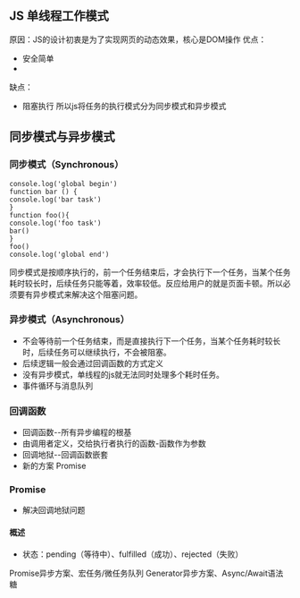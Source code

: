 ## JS 单线程工作模式
原因：JS的设计初衷是为了实现网页的动态效果，核心是DOM操作
优点：
 - 安全简单
 - 
缺点：
 - 阻塞执行
所以js将任务的执行模式分为同步模式和异步模式

## 同步模式与异步模式
### 同步模式（Synchronous）
```
console.log('global begin')
function bar () {
console.log('bar task')
}
function foo(){
console.log('foo task')
bar()
}
foo()
console.log('global end')
```
同步模式是按顺序执行的，前一个任务结束后，才会执行下一个任务，当某个任务耗时较长时，后续任务只能等着，效率较低。反应给用户的就是页面卡顿。所以必须要有异步模式来解决这个阻塞问题。
### 异步模式（Asynchronous）
- 不会等待前一个任务结束，而是直接执行下一个任务，当某个任务耗时较长时，后续任务可以继续执行，不会被阻塞。
- 后续逻辑一般会通过回调函数的方式定义
- 没有异步模式，单线程的js就无法同时处理多个耗时任务。
- 事件循环与消息队列

### 回调函数
- 回调函数--所有异步编程的根基
- 由调用者定义，交给执行者执行的函数-函数作为参数
- 回调地狱--回调函数嵌套
- 新的方案 Promise

### Promise
- 解决回调地狱问题
#### 概述
- 状态：pending（等待中）、fulfilled（成功）、rejected（失败）

Promise异步方案、宏任务/微任务队列
Generator异步方案、Async/Await语法糖

